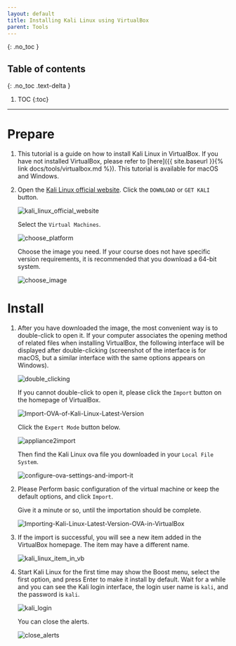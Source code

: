 ```yaml
---
layout: default
title: Installing Kali Linux using VirtualBox
parent: Tools
---
```


{: .no_toc }

## Table of contents
{: .no_toc .text-delta }

 1. TOC
{:toc}

---

# Prepare

 1. This tutorial is a guide on how to install Kali Linux in VirtualBox. If you have not installed VirtualBox, please refer to [here]({{ site.baseurl }}{% link docs/tools/virtualbox.md %}). This tutorial is available for macOS and Windows.

 2. Open the [Kali Linux official website](https://www.kali.org/). Click the `DOWNLOAD` or `GET KALI` button.

    ![kali_linux_official_website](/assets/images/tools/kali_virtualbox/kali_linux_official_website.png)

    Select the `Virtual Machines`.

    ![choose_platform](/assets/images/tools/kali_virtualbox/choose_platform.png)

    Choose the image you need. If your course does not have specific version requirements, it is recommended that you download a 64-bit system.

    ![choose_image](/assets/images/tools/kali_virtualbox/choose_image.png)

# Install

 1. After you have downloaded the image, the most convenient way is to double-click to open it. If your computer associates the opening method of related files when installing VirtualBox, the following interface will be displayed after double-clicking (screenshot of the interface is for macOS, but a similar interface with the same options appears on Windows).

    ![double_clicking](/assets/images/tools/kali_virtualbox/double_clicking.png)

    If you cannot double-click to open it, please click the `Import` button on the homepage of VirtualBox.

    ![Import-OVA-of-Kali-Linux-Latest-Version](/assets/images/tools/kali_virtualbox/Import-OVA-of-Kali-Linux-Latest-Version.png)

    Click the `Expert Mode` button below.

    ![appliance2import](/assets/images/tools/kali_virtualbox/appliance2import.png)

    Then find the Kali Linux ova file you downloaded in your `Local File System`.

    ![configure-ova-settings-and-import-it](/assets/images/tools/kali_virtualbox/configure-ova-settings-and-import-it.png)

 2. Please Perform basic configuration of the virtual machine or keep the default options, and click `Import`.

    Give it a minute or so, until the importation should be complete.

    ![Importing-Kali-Linux-Latest-Version-OVA-in-VirtualBox](/assets/images/tools/kali_virtualbox/Importing-Kali-Linux-Latest-Version-OVA-in-virtualBox.png)

 3. If the import is successful, you will see a new item added in the VirtualBox homepage. The item may have a different name.

    ![kali_linux_item_in_vb](/assets/images/tools/kali_virtualbox/kali_linux_item_in_vb.png)

 4. Start Kali Linux for the first time may show the Boost menu, select the first option, and press Enter to make it install by default. Wait for a while and you can see the Kali login interface, the login user name is `kali`, and the password is `kali`.

    ![kali_login](/assets/images/tools/kali_virtualbox/kali_login.png)

    You can close the alerts.

    ![close_alerts](/assets/images/tools/kali_virtualbox/close_alerts.png)
